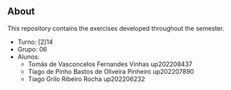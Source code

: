 ## About
This repository contains the exercises developed throughout the semester. <br>
* Turno: [2]14
* Grupo: 06
* Alunos:
    - Tomás de Vasconcelos Fernandes Vinhas up202208437 
    - Tiago de Pinho Bastos de Oliveira Pinheiro up202207890
    - Tiago Grilo Ribeiro Rocha up202206232
